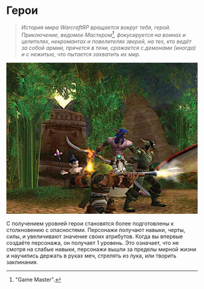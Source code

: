 # Герои

> _История мира WarcraftRP вращается вокруг тебя, герой. Приключение, ведомое Мастером[^gm], фокусируется на воинах и целителях, некромантах и повелителях зверей, на тех, кто ведёт за собой армии, прячется в тени, сражается с демонами (иногда) и с нежитью, что пытается захватить их мир._

![Герои из концепта WoW](../images/clips/heroes.png)

С получением уровней герои становятся более подготовлены к столкновению с опасностями. Персонажи получают навыки, черты, силы, и увеличивают значение своих атрибутов. Когда вы впервые создаёте персонажа, он получает 1 уровень. Это означает, что не смотря на слабые навыки, персонажи вышли за пределы мирной жизни и научились держать в руках меч, стрелять из лука, или творить заклинания.

[^gm]: "Game Master".